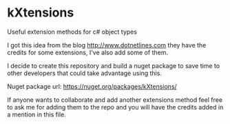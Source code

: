kXtensions
==========

Useful extension methods for c# object types

I got this idea from the blog http://www.dotnetlines.com they have the credits for some extensions, I've also add some of them.

I decide to create this repository and build a nuget package to save time to other developers that could take advantage using this.

Nuget package url: https://nuget.org/packages/kXtensions/

If anyone wants to collaborate and add another extensions method feel free to ask me for adding them to the repo and you will have the credits added in a mention in this file.